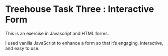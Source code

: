 # Treehouse Task Three : Interactive Form

This is an exercise in Javascript and HTML forms.

I used vanilla JavaScript to enhance a form so that it’s engaging, interactive, and easy to use.

